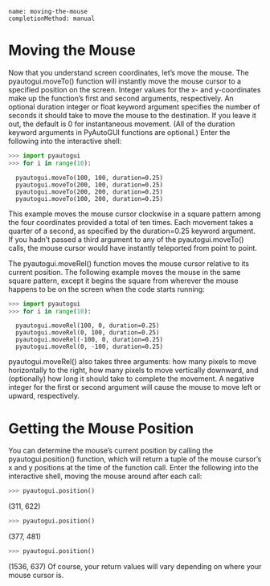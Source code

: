 ```ngMeta
name: moving-the-mouse
completionMethod: manual
```
# Moving the Mouse
Now that you understand screen coordinates, let’s move the mouse. The pyautogui.moveTo() function will instantly move the mouse cursor to a specified position on the screen. Integer values for the x- and y-coordinates make up the function’s first and second arguments, respectively. An optional duration integer or float keyword argument specifies the number of seconds it should take to move the mouse to the destination. If you leave it out, the default is 0 for instantaneous movement. (All of the duration keyword arguments in PyAutoGUI functions are optional.) Enter the following into the interactive shell:

```python
>>> import pyautogui
>>> for i in range(10):
```
      pyautogui.moveTo(100, 100, duration=0.25)
      pyautogui.moveTo(200, 100, duration=0.25)
      pyautogui.moveTo(200, 200, duration=0.25)
      pyautogui.moveTo(100, 200, duration=0.25)
This example moves the mouse cursor clockwise in a square pattern among the four coordinates provided a total of ten times. Each movement takes a quarter of a second, as specified by the duration=0.25 keyword argument. If you hadn’t passed a third argument to any of the pyautogui.moveTo() calls, the mouse cursor would have instantly teleported from point to point.

The pyautogui.moveRel() function moves the mouse cursor relative to its current position. The following example moves the mouse in the same square pattern, except it begins the square from wherever the mouse happens to be on the screen when the code starts running:

```python
>>> import pyautogui
>>> for i in range(10):
```
      pyautogui.moveRel(100, 0, duration=0.25)
      pyautogui.moveRel(0, 100, duration=0.25)
      pyautogui.moveRel(-100, 0, duration=0.25)
      pyautogui.moveRel(0, -100, duration=0.25)
pyautogui.moveRel() also takes three arguments: how many pixels to move horizontally to the right, how many pixels to move vertically downward, and (optionally) how long it should take to complete the movement. A negative integer for the first or second argument will cause the mouse to move left or upward, respectively.
# Getting the Mouse Position
You can determine the mouse’s current position by calling the pyautogui.position() function, which will return a tuple of the mouse cursor’s x and y positions at the time of the function call. Enter the following into the interactive shell, moving the mouse around after each call:

```python
>>> pyautogui.position()
```
(311, 622)
```python
>>> pyautogui.position()
```
(377, 481)
```python
>>> pyautogui.position()
```
(1536, 637)
Of course, your return values will vary depending on where your mouse cursor is.